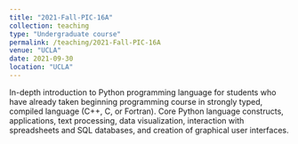 ```yaml
---
title: "2021-Fall-PIC-16A"
collection: teaching
type: "Undergraduate course"
permalink: /teaching/2021-Fall-PIC-16A
venue: "UCLA"
date: 2021-09-30
location: "UCLA"
---
```


In-depth introduction to Python programming language for students who have already taken beginning programming course in strongly typed, compiled language (C++, C, or Fortran). Core Python language constructs, applications, text processing, data visualization, interaction with spreadsheets and SQL databases, and creation of graphical user interfaces.

<!-- Heading 1
======

Heading 2
======

Heading 3
====== -->
